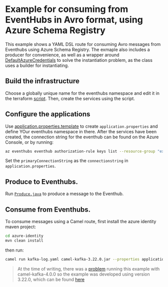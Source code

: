 # Example for consuming from EventHubs in Avro format, using Azure Schema Registry

This example shows a YAML DSL route for consuming Avro messages from Eventhubs using Azure Schema Registry.
The exmaple also includes a producer for convenience, as well as a wrapper around [DefaultAzureCredentials](https://learn.microsoft.com/en-us/java/api/com.azure.identity.defaultazurecredential?view=azure-java-stable)
to solve the instantiation problem, as the class uses a builder for instantiating.

## Build the infrastructure

Choose a globally unique name for the eventhubs namespace and edit it in the terraform [script](main.tf).
Then, create the services using the script.

## Configure the applications

Use [application.properties.template](application.properties.template) to create `application.properties` and define YOur eventhubs namespace in there.
After the services have been created, the connection string for the eventhub can be found on the Azure Console,
or by running:
```bash
az eventhubs eventhub authorization-rule keys list --resource-group "example-rg" --namespace-name "example-namespace" --eventhub-name "my-topic" --name "rw_policy"
```
Set the `primaryConnectionString` as the `connectionstring` in `application.properties`.

## Produce to Eventhubs.

Run [`Produce.java`](./azure-identity/src/main/java/com/acme/example/eventhubs/Produce.java) to produce a message to the Eventhub.

## Consume from Eventhubs.

To consume messages using a Camel route, first install the azure identity maven project:
```bash
cd azure-identity
mvn clean install
```
then run:
```bash
camel run kafka-log.yaml camel-kafka-3.22.0.jar --properties application.properties
```
> At the time of writing, there was a [problem](https://github.com/apache/camel-kamelets-examples/issues/21#issuecomment-1732603257) running this example with camel-kafka-4.0.0 so the example was developed using version 3.22.0, which can be found [here](https://repository.apache.org/content/groups/snapshots/org/apache/camel/camel-kafka/3.22.0-SNAPSHOT/)
